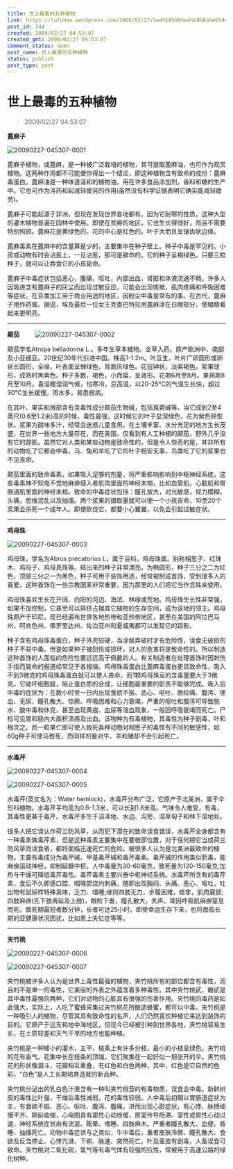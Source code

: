 ```yaml
---
title: 世上最毒的五种植物
link: https://lufuhao.wordpress.com/2009/02/27/%e4%b8%96%e4%b8%8a%e6%9c%80%e6%af%92%e7%9a%84%e4%ba%94%e7%a7%8d%e6%a4%8d%e7%89%a9/
post_id: 244
created: 2009/02/27 04:53:07
created_gmt: 2009/02/27 04:53:07
comment_status: open
post_name: 世上最毒的五种植物
status: publish
post_type: post
---
```


# 世上最毒的五种植物

> 2009/02/27 04:53:07

 

**蓖麻子**

![20090227-045307-0001](/assets/images/20090227-045307-0001.jpg)

蓖麻子植物，或蓖麻，是一种被广泛栽培的植物，其可提取蓖麻油，也可作为观赏植物。这两种作用都不可能使你得出一个结论，即这种植物含有致命的成份：蓖麻毒蛋白。蓖麻油是一种味道温和的植物油，用在许多食品添加剂，香料和糖的生产中。它也可作为泻药和起减轻疲劳的作用(虽然没有科学证据表明它确实能减轻疲劳)。

蓖麻子可能起源于非洲，但现在发现世界各地都有。因为它耐寒的性质，这种大型的灌木植物普遍在园林中使用。即使在贫瘠的地区，它也生长得很好，而且不需要特别照顾。蓖麻花是黄绿色的，花的中心是红色的。叶子大而且呈锯齿状边缘。

蓖麻毒素在蓖麻中的含量算是少的，主要集中在种子壁上。种子中毒是罕见的，小孩或动物有时会沾惹上，一旦沾惹，那可是致命的。它的种子呈褐绿色，只要三粒种子，就可以让吞食它的小孩毙命。

蓖麻子中毒症状包括恶心，腹痛，呕吐，内部出血，肾脏和体液流通不畅。许多人因吸进含有蓖麻子的灰尘而出现过敏反应，可能会出现咳嗽，肌肉疼痛和呼吸困难等症状。在豆类加工用于商业用途的地区，因粉尘中毒是常有的事。在古代，蓖麻子用作药膏。据说，埃及最后一位女王克娄巴特拉用蓖麻涂在白眼部分，使眼睛看起来更明亮。

***

**颠茄**
　　
![20090227-045307-0002](/assets/images/20090227-045307-0002.jpg)

颠茄学名Atropa belladonna L.。多年生草本植物。全草入药。原产欧洲中、南部及小亚细亚。20世纪30年代引进中国。株高1-1.2m。叶互生，叶片广卵圆形或卵状长圆形，全缘，叶表面呈蝉绿色，背面灰绿色。花冠钟状，淡紫褐色。浆果球形，成熟时黑紫色。种子多数，褐色，小而扁，呈肾形。花期6月至8月。果熟期8月至10月。喜温暖湿润气候，怕寒冷，忌高温，以20-25℃的气温生长快，超过30℃生长缓慢。雨水多，易患根病。

在其叶、果实和根部含有含毒性成分颠茄生物碱，包括莨菪碱等。当它成到2至4英尺(0.6至1.2米)高的时候，毒性最强，这时候它的叶子显深绿色，花为紫色钟型状。浆果为甜味多汁，经常会迷惑儿童食用。在土壤丰富、水分充足的地方生长茂盛，在世界一些地方大量存在，而在美国，仅看到有人工种植的颠茄，野外几乎没有它的踪影。虽然它对人类和某些动物是致命性的，但是令人惊奇的是，并非所有的动物吃了它都会中毒，马、兔和羊吃了它的叶子相安无事，鸟类吃了它的浆果也不见丧命。

颠茄里面的致命毒素，如果吸入足够的剂量，将严重影响影响到中枢神经系统，这些毒素神不知鬼不觉地麻痹侵入者肌肉里面的神经末梢，比如血管肌，心脏肌和胃肠道肌里面的神经末梢。致命的中毒症状包括：瞳孔放大，对光敏感，视力模糊，头痛，思维混乱以及抽搐。两个浆果的摄取量就可以便一个小孩丧命，10至20个浆果会杀死一个成年人。即使砍伐它，都要小心翼翼，以免会引起过敏症状。

***

**鸡母珠**

![20090227-045307-0003](/assets/images/20090227-045307-0003.jpg)

鸡母珠，学名为Abrus precatorius L，属于豆科，鸡母珠属。别称相思子、红珠木、鸡母子、鸡母真珠等。结出来的种子非常漂亮，为椭圆形，种子三分之二为红色，顶部三分之一为黑色，种子可用于装饰用途，经常被制成首饰，受到很多人的喜爱。这种首饰在一些宗教国家非常重要，因为那里的人们把它当作念珠来使用。

鸡母珠喜欢生长在开阔、向阳的河边、海滨、林缘或荒地。鸡母珠生长性非常强，如果不加控制，它甚至可以排挤占据其它植物的生存空间，成为该地的领主。鸡母珠原产于印尼，现已经遍布世界各地热带和亚热带地区，甚至在美国的阿拉巴马州、阿肯色州、佛罗里达州、佐治亚州和夏威夷都可以发现它的踪影。

种子含有鸡母珠毒蛋白，种子外壳较硬，当涂层弄破时才有危险性，误食无破损的种子不易中毒。但是如果种子被刮伤或损坏，对人的危害将是致命性的。所以制造这种首饰的人面临的危险性要远远高于佩戴的人。有关制造者在处理首饰时因刺伤手指而毙命的报道经常见于各报端。鸡母珠毒蛋白比蓖麻毒蛋白更具致命性，吸入不到3微克的鸡母珠毒蛋白就可以使人丧命，而1颗鸡母珠豆的含毒量要大于3微克。它破坏细胞膜，阻止蛋白质的合成，让细胞最重要的职责不能够完成。吸入后中毒的症状为：在数小时至一日内出现食欲不振、恶心、呕吐、肠绞痛、腹泻、便血、无尿、瞳孔散大、惊厥、呼吸困难和心力衰竭，严重的呕吐和腹泻可导致脱水、酸中毒和休克，甚至出现黄疽、血尿等溶血现象，一般因呼吸衰竭而死亡。尸检可见胃和肠内大面积溃疡及出血。该物种为有毒植物，其毒性为种子剧毒，叶和根次之。而一粒果仁即可使人致死各种动物对相思子的毒性有不同的敏感性，如60g种子可使马致死，而同样剂量对牛、羊和猪却不会引起死亡。

***

**水毒芹**

![20090227-045307-0004](/assets/images/20090227-045307-0004.jpg)

![20090227-045307-0005](/assets/images/20090227-045307-0005.jpg)

水毒芹(英文名为：Water hemlock)，水毒芹分布广泛，它原产于北美洲，属于伞形科植物。水毒芹平均高为0.6-1.3米，可以长到1.8米高。气味令人难受，有毒，其毒性更甚于毒芹。水毒芹多生于沼泽地、水边、沟旁、湿草甸子和林下湿地处。

很多人把它误认作荷兰防风草，从而犯下潜在的致命误食错误，水毒芹全身都含有一种毒素做毒芹素，但是这种毒素主要集中在要根部位置，对于任何把它当成荷兰防风草而误食者，都将面临迅速死亡的危险。被很多人认为是北美洲最致命的植物。主要有毒成分为毒芹碱、甲基毒芹碱和毒芹毒素。毒芹碱的作用类似箭毒，能麻痹运动神经，抑制延髓中枢。人中毒量为30-60毫克，致死量为120-150毫克;加热与干燥可降低毒芹毒性。毒芹毒素主要兴奋中枢神经系统。水毒芹所含有的毒芹素，食后不久即感口腔、咽喉部烧灼刺痛，随即出现胸闷、头痛、恶心、呕吐，吐出物有鼠尿样特殊臭味，乏力、嗜睡;继则四肢无力，步履困难，痉挛，肌肉震颤;四肢麻痹(先下肢再延及上肢)，眼睑下垂，瞳孔散大，失声，常因呼吸肌麻痹窒息而死。致死期最短者数分钟，长者可达25小时。即使幸运生存下来，也将面临长期的亚健康状况困扰，比如患上失忆症等等。

***

**夹竹桃**

![20090227-045307-0006](/assets/images/20090227-045307-0006.jpg)

![20090227-045307-0007](/assets/images/20090227-045307-0007.jpg)

夹竹桃被许多人认为是世界上毒性最强的植物，夹竹桃所有的部位都含有毒性，而且的不是单一的毒性，它美丽的外表之外蕴含着多种毒性。其中夹竹桃甙、糖甙是其中毒性最强的两种，它们对动物的心脏具有很强的伤害作用。夹竹桃的毒药是如此强大，实际上，人吃了蜜蜂采集过夹竹桃花所酿造蜂蜜，都可以中毒。夹竹桃是一种吸引人的植物，尽管其具有致命性的名声，人们仍然喜欢种植它来达到装饰的目的。它原产于远东和地中海地区，但现今已经被引种到世界各地，夹竹桃容易生长，在土质较差和天气干旱的地方也能种植。

夹竹桃是一种矮小的灌木，主干、枝条上有许多分枝，最小的小枝呈绿色。夹竹桃的花有香气。花集中长在枝条的顶端，它们聚集在一起好似一把张开的伞。夹竹桃花的形状像漏斗，花瓣相互重叠，有红色和白色两种，其中，红色是它自然的色彩，“白色”是人工长期培育造就的新品种。

夹竹桃分泌出的乳白色汁液含有一种叫夹竹桃苷的有毒物质，误食会中毒。新鲜树皮的毒性比叶强，干燥后毒性减弱，花的毒性较弱。人中毒后初期以胃肠道症状为主，有食欲不振、恶心、呕吐、腹泻、腹痛，进而出现心脏症状，有心悸、脉搏细慢不齐、期前收缩，心电图具有窦性心动徐缓、房室传导阻滞、室性或房性心动过速，神经系统症状尚有流涎、眩晕、嗜睡、四肢麻木。严重者瞳孔散大、血便、昏睡、抽搐死亡。动物中毒症状与之类似，牛中毒后，重者皮肤冷厥、瞳孔散大、食欲及反刍停止、心悸亢进、下痢、脉速、突然死亡。叶及茎皮有剧毒，人畜误食可致命。夹竹桃对二氧化硫，氯气等有毒气体有较强的抗性，常被用于高速公路的绿化树种。
